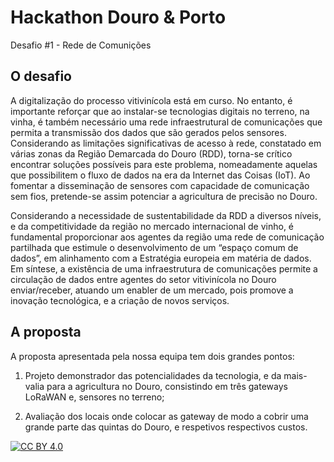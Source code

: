 Hackathon Douro & Porto
========================

Desafio #1 - Rede de Comunições

O desafio
--------------

A digitalização do processo vitivinícola está em curso. No entanto, é importante reforçar que ao instalar-se tecnologias digitais no terreno, na vinha, é também necessário uma rede infraestrutural de comunicações que permita a transmissão dos dados que são gerados pelos sensores. Considerando as limitações significativas de acesso à rede, constatado em várias zonas da Região Demarcada do Douro (RDD), torna-se crítico encontrar soluções possíveis para este problema, nomeadamente aquelas que possibilitem o fluxo de dados na era da Internet das Coisas (IoT). Ao fomentar a disseminação de sensores com capacidade de comunicação sem fios, pretende-se assim potenciar a agricultura de precisão no Douro. 

Considerando a necessidade de sustentabilidade da RDD a diversos níveis, e da competitividade da região no mercado internacional de vinho, é fundamental proporcionar aos agentes da região uma rede de comunicação partilhada que estimule o desenvolvimento de um “espaço comum de dados”, em alinhamento com a Estratégia europeia em matéria de dados. Em síntese, a existência de uma infraestrutura de comunicações permite a circulação de dados entre agentes do setor vitivinícola no Douro  enviar/receber, atuando um enabler de um mercado, pois promove a inovação tecnológica, e a criação de novos serviços.

A proposta
------------

A proposta apresentada pela nossa equipa tem dois grandes pontos:

1. Projeto demonstrador das potencialidades da tecnologia, e da mais-valia para a agricultura no Douro, consistindo em três gateways LoRaWAN e, sensores no terreno;

1. Avaliação dos locais onde colocar as gateway de modo a cobrir uma grande parte das quintas do Douro, e respetivos respectivos custos.


[![CC BY 4.0](https://i.creativecommons.org/l/by/4.0/88x31.png)](http://creativecommons.org/licenses/by/4.0/)
